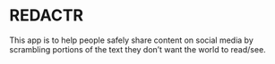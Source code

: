 # REDACTR
This app is to help people safely share content on social media by scrambling portions of the text they don’t want the world to read/see. 
